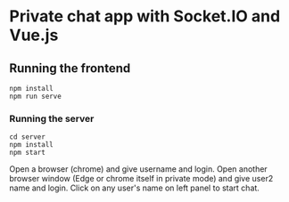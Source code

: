 # Private chat app with Socket.IO and Vue.js
## Running the frontend

```
npm install
npm run serve
```

### Running the server

```
cd server
npm install
npm start
```
Open a browser (chrome) and give username and login. Open another browser window (Edge or chrome itself in private mode) and give user2 name and login. Click on any user's name on left panel to start chat.
